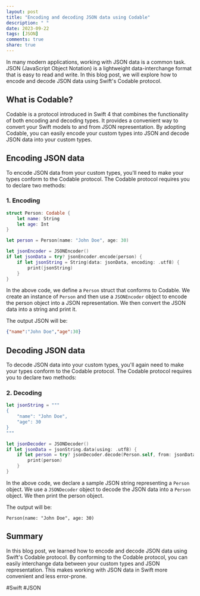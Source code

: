 ```yaml
---
layout: post
title: "Encoding and decoding JSON data using Codable"
description: " "
date: 2023-09-22
tags: [JSON]
comments: true
share: true
---
```


In many modern applications, working with JSON data is a common task. JSON (JavaScript Object Notation) is a lightweight data-interchange format that is easy to read and write. In this blog post, we will explore how to encode and decode JSON data using Swift's Codable protocol.

## What is Codable?

Codable is a protocol introduced in Swift 4 that combines the functionality of both encoding and decoding types. It provides a convenient way to convert your Swift models to and from JSON representation. By adopting Codable, you can easily encode your custom types into JSON and decode JSON data into your custom types.

## Encoding JSON data

To encode JSON data from your custom types, you'll need to make your types conform to the Codable protocol. The Codable protocol requires you to declare two methods:

### 1. Encoding

```swift
struct Person: Codable {
    let name: String
    let age: Int
}

let person = Person(name: "John Doe", age: 30)

let jsonEncoder = JSONEncoder()
if let jsonData = try? jsonEncoder.encode(person) {
    if let jsonString = String(data: jsonData, encoding: .utf8) {
        print(jsonString)
    }
}
```

In the above code, we define a `Person` struct that conforms to Codable. We create an instance of `Person` and then use a `JSONEncoder` object to encode the person object into a JSON representation. We then convert the JSON data into a string and print it.

The output JSON will be:

```json
{"name":"John Doe","age":30}
```

## Decoding JSON data

To decode JSON data into your custom types, you'll again need to make your types conform to the Codable protocol. The Codable protocol requires you to declare two methods:

### 2. Decoding

```swift
let jsonString = """
{
    "name": "John Doe",
    "age": 30
}
"""

let jsonDecoder = JSONDecoder()
if let jsonData = jsonString.data(using: .utf8) {
    if let person = try? jsonDecoder.decode(Person.self, from: jsonData) {
        print(person)
    }
}
```

In the above code, we declare a sample JSON string representing a `Person` object. We use a `JSONDecoder` object to decode the JSON data into a `Person` object. We then print the person object.

The output will be:

```plaintext
Person(name: "John Doe", age: 30)
```

## Summary

In this blog post, we learned how to encode and decode JSON data using Swift's Codable protocol. By conforming to the Codable protocol, you can easily interchange data between your custom types and JSON representation. This makes working with JSON data in Swift more convenient and less error-prone.

#Swift #JSON